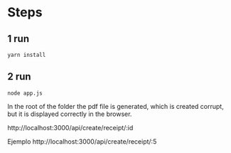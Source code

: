 
# Steps

## 1 run

    yarn install

## 2 run

    node app.js

In the root of the folder the pdf file is generated, which is created corrupt, but it is displayed correctly in the browser.

http://localhost:3000/api/create/receipt/:id

Ejemplo 
http://localhost:3000/api/create/receipt/:5

